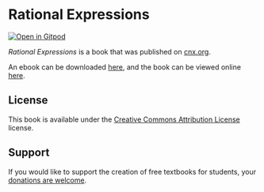 # Rational Expressions

[![Open in Gitpod](https://gitpod.io/button/open-in-gitpod.svg)](https://gitpod.io/from-referrer/)

_Rational Expressions_ is a book that was published on [cnx.org](https://cnx.org/).

An ebook can be downloaded [here](https://github.com/cnx-user-books/cnxbook-rational-expressions/releases/latest), and the book can be viewed online [here](https://github.com/cnx-user-books/cnxbook-rational-expressions/releases/latest).

## License
This book is available under the [Creative Commons Attribution License](./LICENSE) license.

## Support
If you would like to support the creation of free textbooks for students, your [donations are welcome](https://riceconnect.rice.edu/donation/support-openstax-banner).
